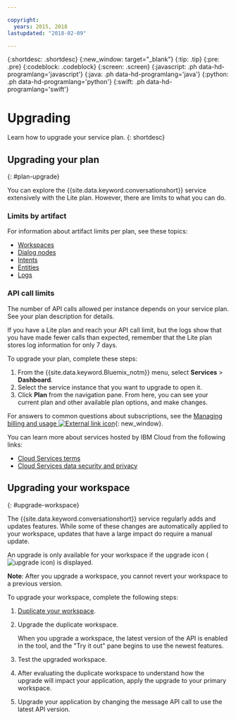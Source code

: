 ```yaml
---

copyright:
  years: 2015, 2018
lastupdated: "2018-02-09"

---
```


{:shortdesc: .shortdesc}
{:new_window: target="_blank"}
{:tip: .tip}
{:pre: .pre}
{:codeblock: .codeblock}
{:screen: .screen}
{:javascript: .ph data-hd-programlang='javascript'}
{:java: .ph data-hd-programlang='java'}
{:python: .ph data-hd-programlang='python'}
{:swift: .ph data-hd-programlang='swift'}

# Upgrading

Learn how to upgrade your service plan.
{: shortdesc}

## Upgrading your plan
{: #plan-upgrade}

You can explore the {{site.data.keyword.conversationshort}} service extensively with the Lite plan. However, there are limits to what you can do.

### Limits by artifact
For information about artifact limits per plan, see these topics:

- [Workspaces](configure-workspace.html#workspace-limits)
- [Dialog nodes](dialog-build.html#dialog-node-limits)
- [Intents](intents.html#intent-limits)
- [Entities](entities.html#entity-limits)
- [Logs](logs_convo.html#log-limits)

### API call limits
The number of API calls allowed per instance depends on your service plan. See your plan description for details.

If you have a Lite plan and reach your API call limit, but the logs show that you have made fewer calls than expected, remember that the Lite plan stores log information for only 7 days.

To upgrade your plan, complete these steps:

1.  From the {{site.data.keyword.Bluemix_notm}} menu, select **Services** > **Dashboard**.
1.  Select the service instance that you want to upgrade to open it.
1.  Click **Plan** from the navigation pane.
   From here, you can see your current plan and other available plan options, and make changes.

For answers to common questions about subscriptions, see the [Managing billing and usage ![External link icon](../../icons/launch-glyph.svg "External link icon")](/docs/billing-usage/how_charged.html){: new_window}.

You can learn more about services hosted by IBM Cloud from the following links:

- [Cloud Services terms](http://www.ibm.com/software/sla/sladb.nsf/sla/saas)
- [Cloud Services data security and privacy](http://www.ibm.com/software/sla/sladb.nsf/sla/csdsp)

## Upgrading your workspace
{: #upgrade-workspace}

The {{site.data.keyword.conversationshort}} service regularly adds and updates features. While some of these changes are automatically applied to your workspace, updates that have a large impact do require a manual update.

An upgrade is only available for your workspace if the upgrade icon (![upgrade icon](images/upgrade.png)) is displayed.

**Note**: After you upgrade a workspace, you cannot revert your workspace to a previous version.

To upgrade your workspace, complete the following steps:

1.  [Duplicate your workspace](configure-workspace.html#exporting-and-copying-workspaces).
2.  Upgrade the duplicate workspace.

    When you upgrade a workspace, the latest version of the API is enabled in the tool, and the "Try it out" pane begins to use the newest features.
3.  Test the upgraded workspace.
4.  After evaluating the duplicate workspace to understand how the upgrade will impact your application, apply the upgrade to your primary workspace.
5.  Upgrade your application by changing the message API call to use the latest API version.
